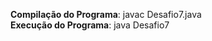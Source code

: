**Compilação do Programa**: javac Desafio7.java  
**Execução do Programa**: java Desafio7 <arquivo-texto>  
